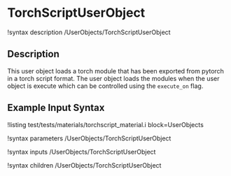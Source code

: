 # TorchScriptUserObject

!syntax description /UserObjects/TorchScriptUserObject

## Description

This user object loads a torch module that has been exported from
pytorch in a torch script format. The user object loads the modules
when the user object is execute which can be controlled using the
`execute_on` flag.

## Example Input Syntax

!listing test/tests/materials/torchscript_material.i block=UserObjects

!syntax parameters /UserObjects/TorchScriptUserObject

!syntax inputs /UserObjects/TorchScriptUserObject

!syntax children /UserObjects/TorchScriptUserObject

